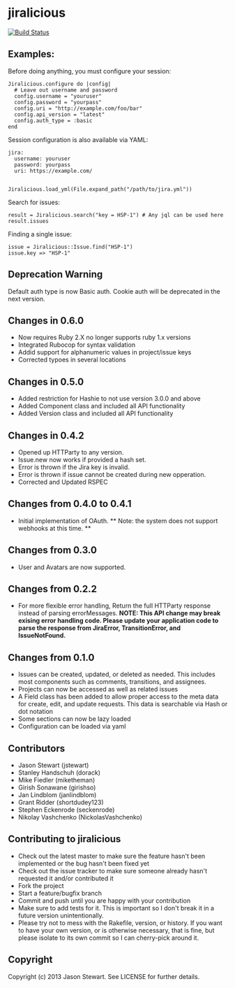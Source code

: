 # jiralicious

[![Build Status](https://travis-ci.org/dorack/jiralicious.png)](https://travis-ci.org/dorack/jiralicious)

## Examples:

Before doing anything, you must configure your session:

    Jiralicious.configure do |config|
      # Leave out username and password
      config.username = "youruser"
      config.password = "yourpass"
      config.uri = "http://example.com/foo/bar"
      config.api_version = "latest"
      config.auth_type = :basic
    end

Session configuration is also available via YAML:

    jira:
      username: youruser
      password: yourpass
      uri: https://example.com/


    Jiralicious.load_yml(File.expand_path("/path/to/jira.yml"))

Search for issues:

    result = Jiralicious.search("key = HSP-1") # Any jql can be used here
    result.issues

Finding a single issue:

    issue = Jiralicious::Issue.find("HSP-1")
    issue.key => "HSP-1"


## Deprecation Warning

Default auth type is now Basic auth. Cookie auth will be deprecated in the next version.

## Changes in 0.6.0
* Now requires Ruby 2.X no longer supports ruby 1.x versions
* Integrated Rubocop for syntax validation
* Addid support for alphanumeric values in project/issue keys
* Corrected typoes in several locations

## Changes in 0.5.0
* Added restriction for Hashie to not use version 3.0.0 and above
* Added Component class and included all API functionality
* Added Version class and included all API functionality

## Changes in 0.4.2

* Opened up HTTParty to any version.
* Issue.new now works if provided a hash set.
* Error is thrown if the Jira key is invalid.
* Error is thrown if issue cannot be created during new opperation.
* Corrected and Updated RSPEC

## Changes from 0.4.0 to 0.4.1

* Initial implementation of OAuth.
** Note: the system does not support webhooks at this time. **

## Changes from 0.3.0

* User and Avatars are now supported.

## Changes from 0.2.2

* For more flexible error handling, Return the full HTTParty response instead of parsing errorMessages. **NOTE: This API change may break exising error handling code. Please update your application code to parse the response from JiraError, TransitionError, and IssueNotFound.**


## Changes from 0.1.0

* Issues can be created, updated, or deleted as needed. This includes most components such as comments, transitions, and assignees.
* Projects can now be accessed as well as related issues
* A Field class has been added to allow proper access to the meta data for create, edit, and update requests. This data is searchable via Hash or dot notation
* Some sections can now be lazy loaded
* Configuration can be loaded via yaml


## Contributors

* Jason Stewart (jstewart)
* Stanley Handschuh (dorack)
* Mike Fiedler (miketheman)
* Girish Sonawane (girishso)
* Jan Lindblom (janlindblom)
* Grant Ridder (shortdudey123)
* Stephen Eckenrode (seckenrode)
* Nikolay Vashchenko (NickolasVashchenko)

## Contributing to jiralicious

* Check out the latest master to make sure the feature hasn't been implemented or the bug hasn't been fixed yet
* Check out the issue tracker to make sure someone already hasn't requested it and/or contributed it
* Fork the project
* Start a feature/bugfix branch
* Commit and push until you are happy with your contribution
* Make sure to add tests for it. This is important so I don't break it in a future version unintentionally.
* Please try not to mess with the Rakefile, version, or history. If you want to have your own version, or is otherwise necessary, that is fine, but please isolate to its own commit so I can cherry-pick around it.

## Copyright

Copyright (c) 2013 Jason Stewart. See LICENSE for
further details.
